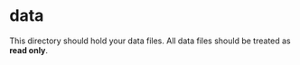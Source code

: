 # data

This directory should hold your data files. All data files should be treated as **read only**.